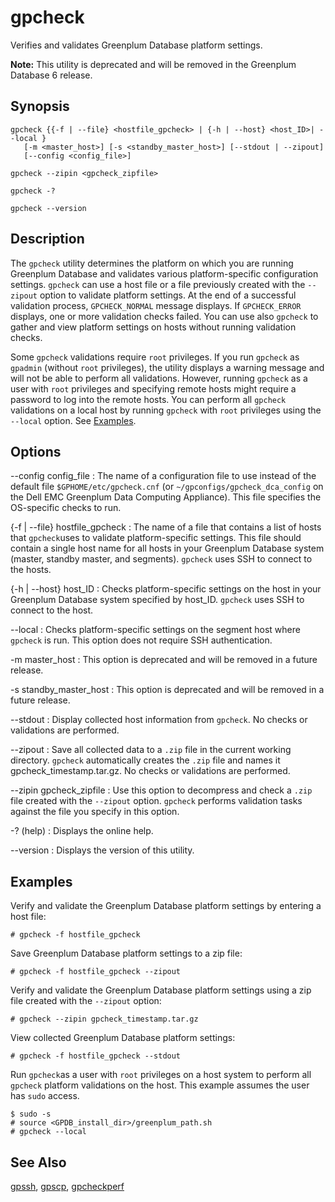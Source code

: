 # gpcheck 

Verifies and validates Greenplum Database platform settings.

**Note:** This utility is deprecated and will be removed in the Greenplum Database 6 release.

## Synopsis 

```
gpcheck {{-f | --file} <hostfile_gpcheck> | {-h | --host} <host_ID>| --local } 
   [-m <master_host>] [-s <standby_master_host>] [--stdout | --zipout] 
   [--config <config_file>]

gpcheck --zipin <gpcheck_zipfile>

gpcheck -? 

gpcheck --version
```

## Description 

The `gpcheck` utility determines the platform on which you are running Greenplum Database and validates various platform-specific configuration settings. `gpcheck` can use a host file or a file previously created with the `--zipout` option to validate platform settings. At the end of a successful validation process, `GPCHECK_NORMAL` message displays. If `GPCHECK_ERROR` displays, one or more validation checks failed. You can use also `gpcheck` to gather and view platform settings on hosts without running validation checks.

Some `gpcheck` validations require `root` privileges. If you run `gpcheck` as `gpadmin` \(without `root` privileges\), the utility displays a warning message and will not be able to perform all validations. However, running `gpcheck` as a user with `root` privileges and specifying remote hosts might require a password to log into the remote hosts. You can perform all `gpcheck` validations on a local host by running `gpcheck` with `root` privileges using the `--local` option. See [Examples](#section5).

## Options 

--config config\_file
:   The name of a configuration file to use instead of the default file `$GPHOME/etc/gpcheck.cnf` \(or `~/gpconfigs/gpcheck_dca_config` on the Dell EMC Greenplum Data Computing Appliance\). This file specifies the OS-specific checks to run.

\{-f \| --file\} hostfile\_gpcheck
:   The name of a file that contains a list of hosts that `gpcheck`uses to validate platform-specific settings. This file should contain a single host name for all hosts in your Greenplum Database system \(master, standby master, and segments\). `gpcheck` uses SSH to connect to the hosts.

\{-h \| --host\} host\_ID
:   Checks platform-specific settings on the host in your Greenplum Database system specified by host\_ID. `gpcheck` uses SSH to connect to the host.

--local
:   Checks platform-specific settings on the segment host where `gpcheck` is run. This option does not require SSH authentication.

-m master\_host
:   This option is deprecated and will be removed in a future release.

-s standby\_master\_host
:   This option is deprecated and will be removed in a future release.

--stdout
:   Display collected host information from `gpcheck`. No checks or validations are performed.

--zipout
:   Save all collected data to a `.zip` file in the current working directory. `gpcheck` automatically creates the `.zip` file and names it gpcheck\_timestamp.tar.gz. No checks or validations are performed.

--zipin gpcheck\_zipfile
:   Use this option to decompress and check a `.zip` file created with the `--zipout` option. `gpcheck` performs validation tasks against the file you specify in this option.

-? \(help\)
:   Displays the online help.

--version
:   Displays the version of this utility.

## Examples 

Verify and validate the Greenplum Database platform settings by entering a host file:

```
# gpcheck -f hostfile_gpcheck 
```

Save Greenplum Database platform settings to a zip file:

```
# gpcheck -f hostfile_gpcheck --zipout
```

Verify and validate the Greenplum Database platform settings using a zip file created with the `--zipout` option:

```
# gpcheck --zipin gpcheck_timestamp.tar.gz
```

View collected Greenplum Database platform settings:

```
# gpcheck -f hostfile_gpcheck --stdout
```

Run `gpcheck`as a user with `root` privileges on a host system to perform all `gpcheck` platform validations on the host. This example assumes the user has `sudo` access.

```
$ sudo -s
# source <GPDB_install_dir>/greenplum_path.sh
# gpcheck --local
```

## See Also 

[gpssh](gpssh.html), [gpscp](gpscp.html), [gpcheckperf](gpcheckperf.html)

